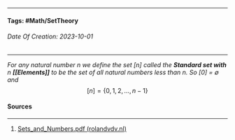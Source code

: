 __________________________________________________________________________
#### **Tags:** #Math/SetTheory
###### *Date Of Creation: 2023-10-01*
__________________________________________________________________________

*For any natural number n we define the set \[n] called the **Standard set with** n **[[Elements]]** to be the set of all natural numbers less than n. So \[0] = $\emptyset$ and* $$[n] = \{0,1,2,\dots, n-1\}$$
#### Sources
__________________________________________________________________________
1. [Sets_and_Numbers.pdf (rolandvdv.nl)](https://www.rolandvdv.nl/Sets_and_Numbers.pdf)